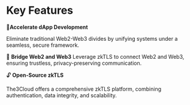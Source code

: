 # Key Features

🚀**Accelerate dApp Development**

Eliminate traditional Web2-Web3 divides by unifying systems under a seamless, secure framework.

🌉 **Bridge Web2 and Web3**
Leverage zkTLS to connect Web2 and Web3, ensuring trustless, privacy-preserving communication.

🔓 **Open-Source zkTLS**

The3Cloud offers a comprehensive zkTLS platform, combining authentication, data integrity, and scalability.